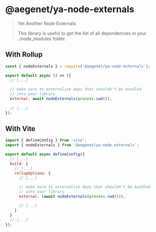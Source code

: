 # @aegenet/ya-node-externals

> Yet Another Node Externals
>
> This library is useful to get the list of all dependencies in your ./node_modules folder.

## With Rollup

```js rollup.config.js
const { nodeExternals } = require('@aegenet/ya-node-externals');

export default async () => ({
  // [...]

  // make sure to externalize deps that shouldn't be bundled
  // into your library
  external: await nodeExternals(process.cwd()),
  
  // [...]
});   
```

## With Vite

```js vite.config.js
import { defineConfig } from 'vite';
import { nodeExternals } from '@aegenet/ya-node-externals';

export default async defineConfig({
  // [...]
  build: {
    // [...]
    rollupOptions: {
      // [...]

      // make sure to externalize deps that shouldn't be bundled
      // into your library
      external: (await nodeExternals(process.cwd())),

      // [...]
    }
  }
  // [...]
});
```
